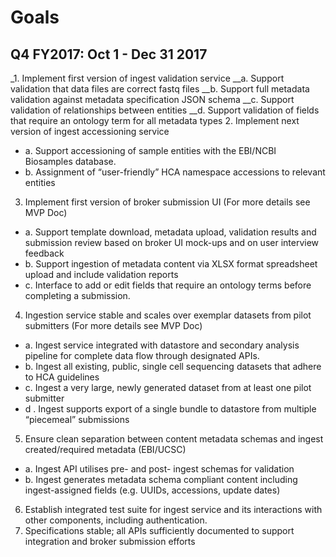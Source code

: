 # Goals

## Q4 FY2017: Oct 1 - Dec 31 2017

_1. Implement first version of ingest validation service 
__a. Support validation that data files are correct fastq files
__b. Support full metadata validation against metadata specification JSON schema
__c. Support validation of relationships between entities
__d. Support validation of fields that require an ontology term for all metadata types
2. Implement next version of ingest accessioning service 
  * a. Support accessioning of sample entities with the EBI/NCBI Biosamples database.
  * b. Assignment of “user-friendly” HCA namespace accessions to relevant entities
3. Implement first version of broker submission UI (For more details see MVP Doc)
  * a. Support template download, metadata upload, validation results and submission review based on broker UI mock-ups and on user interview feedback
  * b. Support ingestion of metadata content via XLSX format spreadsheet upload and include validation reports
  * c. Interface to add or edit fields that require an ontology terms before completing a submission. 
4. Ingestion service stable and scales over exemplar datasets from pilot submitters (For more details see MVP Doc)
  * a. Ingest service integrated with datastore and secondary analysis pipeline for complete data flow through designated APIs.
  * b. Ingest all existing, public, single cell sequencing datasets that adhere to HCA guidelines
  * c. Ingest a very large, newly generated dataset from at least one pilot submitter
  * d . Ingest supports export of a single bundle to datastore from multiple “piecemeal” submissions
5. Ensure clean separation between content metadata schemas and ingest created/required metadata (EBI/UCSC)
  * a. Ingest API utilises pre- and post- ingest schemas for validation
  * b. Ingest generates metadata schema compliant content including ingest-assigned fields (e.g. UUIDs, accessions, update dates)
6. Establish integrated test suite for ingest service and its interactions with other components, including authentication.
7. Specifications stable; all APIs sufficiently documented to support integration and broker submission efforts
